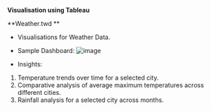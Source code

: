 **Visualisation using Tableau**

**Weather.twd **
- Visualisations for Weather Data.

- Sample Dashboard:
![image](https://github.com/snehbrews/cricket-betting-model/assets/58567775/9744e73f-77ed-4271-abee-be69d97f60e4)

- Insights:
1. Temperature trends over time for a selected city.
2. Comparative analysis of average maximum temperatures across different cities.
3. Rainfall analysis for a selected city across months.
